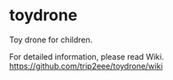 # toydrone
Toy drone for children.

For detailed information, please read Wiki.
https://github.com/trip2eee/toydrone/wiki

